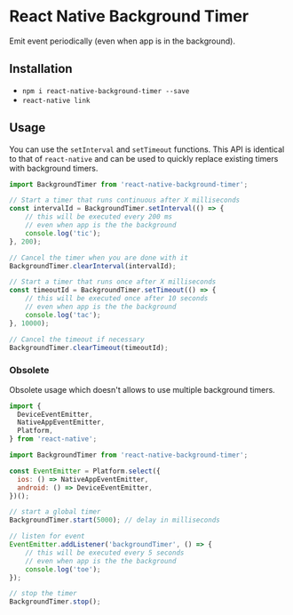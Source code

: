 # React Native Background Timer
Emit event periodically (even when app is in the background).

## Installation
- `npm i react-native-background-timer --save`
- `react-native link`

## Usage
You can use the `setInterval` and `setTimeout` functions.
This API is identical to that of `react-native` and can be used to quickly replace existing timers
with background timers.

```javascript
import BackgroundTimer from 'react-native-background-timer';
```

```javascript
// Start a timer that runs continuous after X milliseconds
const intervalId = BackgroundTimer.setInterval(() => {
	// this will be executed every 200 ms
	// even when app is the the background
	console.log('tic');
}, 200);

// Cancel the timer when you are done with it
BackgroundTimer.clearInterval(intervalId);
```

```javascript
// Start a timer that runs once after X milliseconds
const timeoutId = BackgroundTimer.setTimeout(() => {
	// this will be executed once after 10 seconds
	// even when app is the the background
  	console.log('tac');
}, 10000);

// Cancel the timeout if necessary
BackgroundTimer.clearTimeout(timeoutId);
```

### Obsolete
Obsolete usage which doesn't allows to use multiple background timers.

```js
import {
  DeviceEventEmitter,
  NativeAppEventEmitter,
  Platform,
} from 'react-native';

import BackgroundTimer from 'react-native-background-timer';
```

```js
const EventEmitter = Platform.select({
  ios: () => NativeAppEventEmitter,
  android: () => DeviceEventEmitter,
})();
```

```js
// start a global timer
BackgroundTimer.start(5000); // delay in milliseconds
```
```js
// listen for event
EventEmitter.addListener('backgroundTimer', () => {
	// this will be executed every 5 seconds
	// even when app is the the background
	console.log('toe');
});
```
```js
// stop the timer
BackgroundTimer.stop();
```
